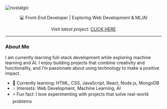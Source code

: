 ![nostalgic](https://github.com/user-attachments/assets/fa6d24e8-8b19-4d5d-945b-f50401e56cc5)

<p align="center">
  💻 Front-End Developer | Exploring Web Development & ML/AI
</p>

<p align="center"> <i> Visit latest project: </i> <a href="https://polyglotparrot.github.io/jump/" target="_blank" rel="noopener noreferrer">CLICK HERE</a> </p>

---

### About Me

I am currently learning full-stack development while exploring machine learning and AI. I enjoy building projects that combine creativity and functionality, and I’m passionate about using technology to make a positive impact.

- 🌱 Currently learning: HTML, CSS, JavaScript, React, Node.js, MongoDB
- 💡 Interests: Web Development, Machine Learning, AI
- ⚡ Fun fact: I love experimenting with projects that solve real-world problems



















  



